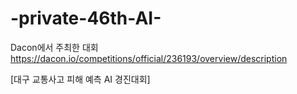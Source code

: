 # -private-46th-AI-
Dacon에서 주최한 대회 https://dacon.io/competitions/official/236193/overview/description

[대구 교통사고 피해 예측 AI 경진대회]
